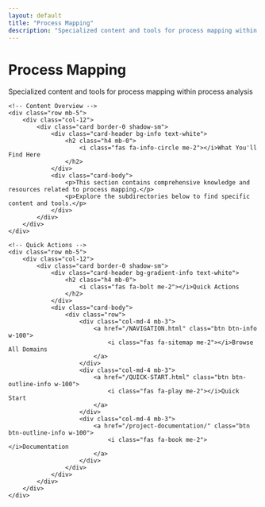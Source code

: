 ```yaml
---
layout: default
title: "Process Mapping"
description: "Specialized content and tools for process mapping within process analysis"
---
```


<div class="container mt-4">
    <div class="row">
        <div class="col-12">
            <h1 class="text-info mb-4">
                <i class="fas fa-folder me-3"></i>Process Mapping
            </h1>
            <p class="lead">
                Specialized content and tools for process mapping within process analysis
            </p>
        </div>
    </div>

    <!-- Content Overview -->
    <div class="row mb-5">
        <div class="col-12">
            <div class="card border-0 shadow-sm">
                <div class="card-header bg-info text-white">
                    <h2 class="h4 mb-0">
                        <i class="fas fa-info-circle me-2"></i>What You'll Find Here
                    </h2>
                </div>
                <div class="card-body">
                    <p>This section contains comprehensive knowledge and resources related to process mapping.</p>
                    <p>Explore the subdirectories below to find specific content and tools.</p>
                </div>
            </div>
        </div>
    </div>

    <!-- Quick Actions -->
    <div class="row mb-5">
        <div class="col-12">
            <div class="card border-0 shadow-sm">
                <div class="card-header bg-gradient-info text-white">
                    <h2 class="h4 mb-0">
                        <i class="fas fa-bolt me-2"></i>Quick Actions
                    </h2>
                </div>
                <div class="card-body">
                    <div class="row">
                        <div class="col-md-4 mb-3">
                            <a href="/NAVIGATION.html" class="btn btn-info w-100">
                                <i class="fas fa-sitemap me-2"></i>Browse All Domains
                            </a>
                        </div>
                        <div class="col-md-4 mb-3">
                            <a href="/QUICK-START.html" class="btn btn-outline-info w-100">
                                <i class="fas fa-play me-2"></i>Quick Start
                            </a>
                        </div>
                        <div class="col-md-4 mb-3">
                            <a href="/project-documentation/" class="btn btn-outline-info w-100">
                                <i class="fas fa-book me-2"></i>Documentation
                            </a>
                        </div>
                    </div>
                </div>
            </div>
        </div>
    </div>
</div>

